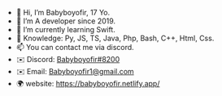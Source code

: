 - 👋 Hi, I’m Babyboyofir, 17 Yo. 
- 👀 I’m A developer since 2019.
- 🌱 I’m currently learning Swift. 
- 💫 Knowledge: Py, JS, TS, Java, Php, Bash, C++, Html, Css. 
- 📫 You can contact me via discord.
- ✉️ Discord: [Babyboyofir#8200](https://discord.com/users/959344949357330462)
- ✉️ Email: Babyboyofir1@gmail.com
- 🌍 website: https://babyboyofir.netlify.app/
